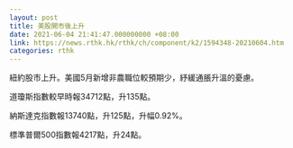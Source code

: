 ```yaml
---
layout: post
title: 美股開市後上升
date: 2021-06-04 21:41:47.000000000 +08:00
link: https://news.rthk.hk/rthk/ch/component/k2/1594348-20210604.htm
categories: rthk
---
```


紐約股市上升。美國5月新增非農職位較預期少，紓緩通脹升溫的憂慮。

道瓊斯指數較早時報34712點，升135點。

納斯達克指數報13740點，升125點，升幅0.92%。

標準普爾500指數報4217點，升24點。
